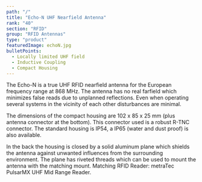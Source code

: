 ```yaml
---
path: "/"
title: "Echo-N UHF Nearfield Antenna"
rank: "40"
section: "RFID"
group: "RFID Antennas"
type: "product"
featuredImage: echoN.jpg
bulletPoints:
  - Locally limited UHF field 
  - Inductive Coupling
  - Compact Housing
---
```

The Echo-N is a true UHF RFID nearfield antenna for the European frequency range at 868 MHz. The antenna has no real farfield which minimizes false reads due to unplanned reflections. Even when operating several systems in the vicinity of each other disturbances are minimal.

The dimensions of the compact housing are 102 x 85 x 25 mm (plus antenna connector at the bottom). This connector used is a robust R-TNC connector. The standard housing is IP54, a IP65 (water and dust proof) is also available.

In the back the housing is closed by a solid aluminum plane which shields the antenna against unwanted influences from the surrounding environment. The plane has riveted threads which can be used to mount the antenna with the matching mount. Matching RFID Reader: metraTec PulsarMX UHF Mid Range Reader.
